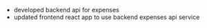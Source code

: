 - developed backend api for expenses
- updated frontend react app to use backend expenses api service